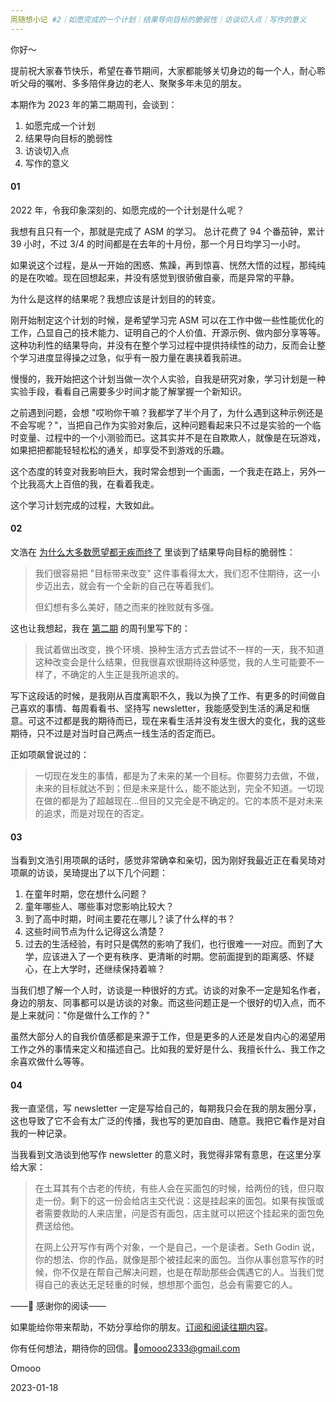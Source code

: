 ```yaml
---
周随想小记 #2｜如愿完成的一个计划｜结果导向目标的脆弱性｜访谈切入点｜写作的意义
---
```


你好～

提前祝大家春节快乐，希望在春节期间，大家都能够关切身边的每一个人，耐心聆听父母的嘱咐、多多陪伴身边的老人、聚聚多年未见的朋友。

本期作为 2023 年的第二期周刊，会谈到：

1. 如愿完成一个计划
2. 结果导向目标的脆弱性
3. 访谈切入点
3. 写作的意义

#### 01

2022 年，令我印象深刻的、如愿完成的一个计划是什么呢？

我想有且只有一个，那就是完成了 ASM 的学习。 总计花费了 94 个番茄钟，累计 39 小时，不过 3/4 的时间都是在去年的十月份，那一个月日均学习一小时。

如果说这个过程，是从一开始的困惑、焦躁，再到惊喜、恍然大悟的过程，那纯纯的是在吹嘘。现在回想起来，并没有感觉到很骄傲自豪，而是异常的平静。

为什么是这样的结果呢？我想应该是计划目的的转变。

刚开始制定这个计划的时候，是希望学习完 ASM 可以在工作中做一些性能优化的工作，凸显自己的技术能力、证明自己的个人价值、开源示例、做内部分享等等。这种功利性的结果导向，并没有在整个学习过程中提供持续性的动力，反而会让整个学习进度显得操之过急，似乎有一股力量在裹挟着我前进。

慢慢的，我开始把这个计划当做一次个人实验，自我是研究对象，学习计划是一种实验手段，看看自己需要多少时间才能了解掌握一个新知识。

之前遇到问题，会想 "哎哟你干嘛？我都学了半个月了，为什么遇到这种示例还是不会写呢？"，当把自己作为实验对象后，这种问题看起来只不过是实验的一个临时变量、过程中的一个小测验而已。这其实并不是在自欺欺人，就像是在玩游戏，如果把把都能轻轻松松的通关，却享受不到游戏的乐趣。

这个态度的转变对我影响巨大，我时常会想到一个画面，一个我走在路上，另外一个比我高大上百倍的我，在看着我走。

这个学习计划完成的过程，大致如此。

#### 02

文浩在 [为什么大多数愿望都无疾而终了](https://via.zhubai.love/posts/2224984197297352704) 里谈到了结果导向目标的脆弱性：

> 我们很容易把 "目标带来改变" 这件事看得太大，我们忍不住期待，这一小步迈出去，就会有一个全新的自己在等着我们。
>
> 但幻想有多么美好，随之而来的挫败就有多强。 

这也让我想起，我在 [第二期](https://omooo-android.zhubai.love/posts/2179091274912382976) 的周刊里写下的：

> 我试着做出改变，换个环境、换种生活方式去尝试不一样的一天，我不知道这种改变会是什么结果，但我很喜欢很期待这种感觉，我的人生可能要不一样了，不确定的人生正是我所追求的。

写下这段话的时候，是我刚从百度离职不久，我以为换了工作、有更多的时间做自己喜欢的事情、每周看看书、坚持写 newsletter，我能感受到生活的满足和惬意。可这不过都是我的期待而已，现在来看生活并没有发生很大的变化，我的这些期待，只不过是对当时自己两点一线生活的否定而已。

正如项飙曾说过的：

>一切现在发生的事情，都是为了未来的某一个目标。你要努力去做，不做，未来的目标就达不到；但是未来是什么，能不能达到，完全不知道。一切现在做的都是为了超越现在...但目的又完全是不确定的。它的本质不是对未来的追求，而是对现在的否定。

#### 03

当看到文浩引用项飙的话时，感觉非常确幸和亲切，因为刚好我最近正在看吴琦对项飙的访谈，吴琦提出了以下几个问题：

1. 在童年时期，您在想什么问题？
2. 童年哪些人、哪些事对您影响比较大？
3. 到了高中时期，时间主要花在哪儿？读了什么样的书？
4. 这些时间节点为什么记得这么清楚？
5. 过去的生活经验，有时只是偶然的影响了我们，也行很难一一对应。而到了大学，应该进入了一个更有秩序、更清晰的时期。您前面提到的距离感、怀疑心，在上大学时，还继续保持着嘛？

当我们想了解一个人时，访谈是一种很好的方式。访谈的对象不一定是知名作者，身边的朋友、同事都可以是访谈的对象。而这些问题正是一个很好的切入点，而不是上来就问："你是做什么工作的？"

虽然大部分人的自我价值感都是来源于工作，但是更多的人还是发自内心的渴望用工作之外的事情来定义和描述自己。比如我的爱好是什么、我擅长什么、我工作之余喜欢做什么等等。

#### 04

我一直坚信，写 newsletter 一定是写给自己的，每期我只会在我的朋友圈分享，这也导致了它不会有太广泛的传播，我也写的更加自由、随意。我把它看作是对自我的一种记录。

当我看到文浩谈到他写作 newsletter 的意义时，我觉得非常有意思，在这里分享给大家：

> 在土耳其有个古老的传统，有些人会在买面包的时候，给两份的钱，但只取走一份。剩下的这一份会给店主交代说：这是挂起来的面包。如果有挨饿或者需要救助的人来店里，问是否有面包，店主就可以把这个挂起来的面包免费送给他。
>
> 在网上公开写作有两个对象，一个是自己，一个是读者。Seth Godin 说，你的想法、你的作品，就像是那个被挂起来的面包。当你从事创意写作的时候，你不仅是在帮自己解决问题，也是在帮助那些会偶遇它的人。当我们觉得自己的表达无足轻重的时候，想想那个面包，总会有需要它的人。



——💌 感谢你的阅读——

如果能给你带来帮助，不妨分享给你的朋友。[订阅和阅读往期内容](https://omooo-android.zhubai.love/)。

你有任何想法，期待你的回信。📮[omooo2333@gmail.com](mailto:omooo2333@gmail.com)

Omooo

2023-01-18
